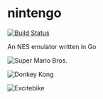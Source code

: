 nintengo
========

[![Build Status](https://travis-ci.org/nwidger/nintengo.svg?branch=master)](https://travis-ci.org/nwidger/nintengo)

An NES emulator written in Go

![Super Mario Bros.](http://imgur.com/g6ogqv7 "Super Mario Bros.")

![Donkey Kong](http://imgur.com/0SIbydD "Donkey Kong")

![Excitebike](http://imgur.com/NTYlltB "Excitebike")
